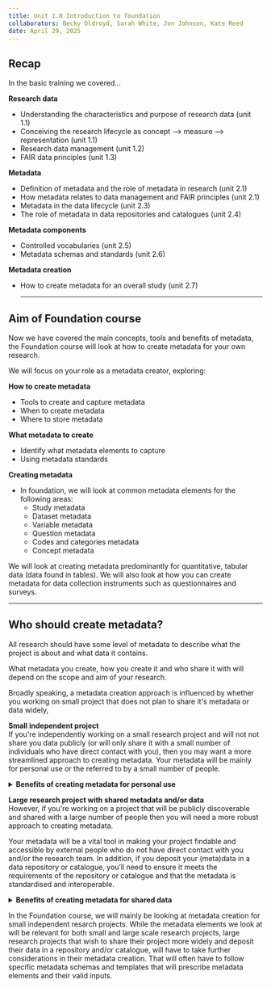 ```yaml
---
title: Unit 1.0 Introduction to foundation
collaborators: Becky Oldroyd, Sarah White, Jon Johnson, Kate Reed
date: April 29, 2025
---
```


## Recap

In the basic training we covered...

**Research data**
 - Understanding the characteristics and purpose of research data (unit 1.1)
 - Conceiving the research lifecycle as concept --> measure --> representation (unit 1.1)
 - Research data management (unit 1.2)
 - FAIR data principles (unit 1.3)
  
**Metadata**
 - Definition of metadata and the role of metadata in research (unit 2.1)
 - How metadata relates to data management and FAIR principles (unit 2.1)
 - Metadata in the data lifecycle (unit 2.3)
 - The role of metadata in data repositories and catalogues (unit 2.4)
      
**Metadata components**
 - Controlled vocabularies (unit 2.5)
 - Metadata schemas and standards (unit 2.6)

**Metadata creation**
- How to create metadata for an overall study (unit 2.7)
  
  ---
  
 ##  Aim of Foundation course

Now we have covered the main concepts, tools and benefits of metadata, the Foundation course will look at how to create metadata for your own research.

We will focus on your role as a metadata creator, exploring:

**How to create metadata**
  - Tools to create and capture metadata
  - When to create metadata 
  - Where to store metadata
    
**What metadata to create**
  - Identify what metadata elements to capture
  - Using metadata standards

**Creating metadata**
  - In foundation, we will look at common metadata elements for the following areas:
    - Study metadata
    - Dataset metadata
    - Variable metadata
    - Question metadata
    - Codes and categories metadata
    - Concept metadata

We will look at creating metadata predominantly for quantitative, tabular data (data found in tables). We will also look at how you can create metadata for data collection instruments such as questionnaires and surveys.

---

## Who should create metadata?

All research should have some level of metadata to describe what the project is about and what data it contains.

What metadata you create, how you create it and who share it with will depend on the scope and aim of your research.

Broadly speaking, a metadata creation approach is influenced by whether you working on small project that does not plan to share it's metadata or data widely, 

**Small independent project**<br>
If you're independently working on a small research project and will not not share you data publicly (or will only share it with a small number of individuals who have direct contact with you), then you may want a more streamlined approach to creating metadata. Your metadata will be mainly for personal use or the referred to by a small number of people.

<details>
<summary><b>Benefits of creating metadata for personal use</b></summary>
<p></p> 

-	Helps you understand your data when you reference it in the future
-	Enables you build on your research when designing future projects
-	If you decide to share your data with other people, it's easy to access and understand

</details>

**Large research project with shared metadata and/or data**<br>
However, if you're working on a project that will be publicly discoverable and shared with a large number of people then you will need a more robust approach to creating metadata. 

Your metadata will be a vital tool in making your project findable and accessible by external people who do not have direct contact with you and/or the research team. In addition, if you deposit your (meta)data in a data repository or catalogue, you’ll need to ensure it meets the requirements of the repository or catalogue and that the metadata is standardised and interoperable.

<details>
<summary><b>Benefits of creating metadata for shared data</b></summary>
<p></p> 
 
-	Allows others who do not have a connect to you or your research team to discover and understand your study
-	Standardised metadata will make your (meta)data more interoperable and will enable you to deposit your data in respositroies and/or catalogues
-	Enhances transparency and trustworthiness of your data
-	Encourages more citations of your work as more people can discover, understand and trust your data
-	Saves you time answering queries about your data
-	As your study will be more discoverable and understandable, metadata encourages re-use of your data as well as cross-study comparisons
-	Promotes FAIR principles, allowing you to implement best practice 
  
</details>

In the Foundation course, we will mainly be looking at metadata creation for small independent resarch projects. While the metadata elements we look at will be relevant for both small and large scale research projects, large research projects that wish to share their project more widely and deposit their data in a repository and/or catalogue, will have to take further considerations in their metadata creation. That will often have to follow specific metadata schemas and templates that will prescribe metadata elements and their valid inputs.
